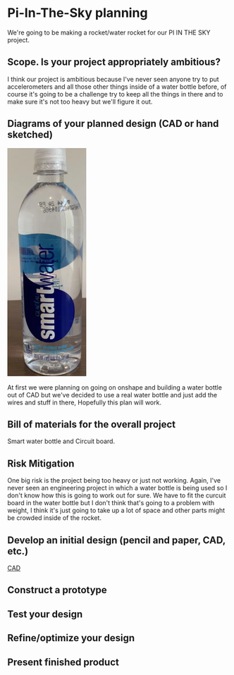 # Pi-In-The-Sky planning

We're going to be making a rocket/water rocket for our PI IN THE SKY project.


## Scope.  Is your project appropriately ambitious? 
I think our project is ambitious because I've never seen anyone try to put accelerometers and all those other things inside of a water bottle before, of course it's going to be a challenge try to keep all the things in there and to make sure it's not too heavy but we'll figure it out. 
## Diagrams of your planned design (CAD or hand sketched)
![smartwater](images/smartwater.png)

At first we were planning on going on onshape and building a water bottle out of CAD but we've decided to use a real water bottle and just add the wires and stuff in there, Hopefully this plan will work.
## Bill of materials for the overall project
 Smart water bottle  and Circuit board. 
## Risk Mitigation
One big risk is the project being too heavy or just not working. Again, I've never seen an engineering project in which a water bottle is being used so I don't know how this is going to work out for sure. We have to fit the curcuit board in the water bottle but I don't think that's going to a problem with weight, I think it's just going to take up a lot of space and other parts might be crowded inside of the rocket.

## Develop an initial design (pencil and paper, CAD, etc.)
[CAD](https://cvilleschools.onshape.com/documents/3e4d9e6db1d7c213b08b98f4/w/cb6daed488f8fdf9e05e1dfa/e/c9bda002f40a3f28976983cc)
## Construct a prototype
## Test your design
## Refine/optimize your design
## Present finished product
